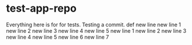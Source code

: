 # test-app-repo

Everything here is for for tests.
Testing a commit.
def
new line
new line 1
new line 2
new line 3
new line 4
new line 5
new line 1
new line 2
new line 3
new line 4
new line 5
new line 6
new line 7
